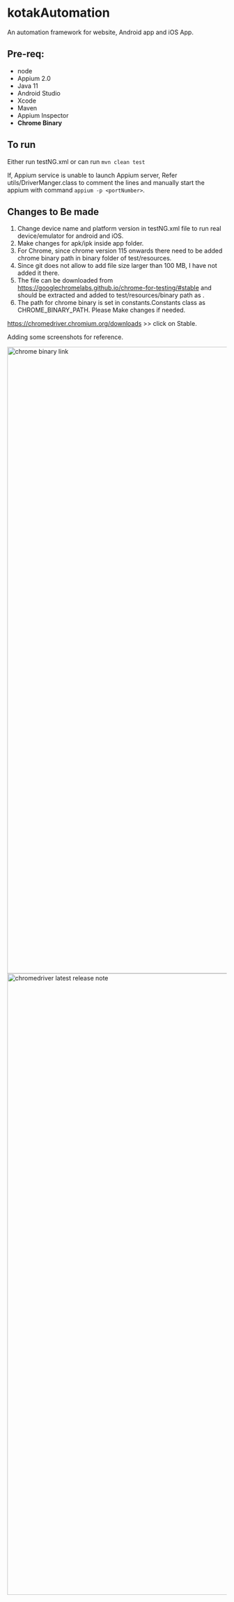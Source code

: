 # kotakAutomation
An automation framework for website, Android app and iOS App.

## Pre-req:
* node
* Appium 2.0
* Java 11
* Android Studio
* Xcode
* Maven
* Appium Inspector
* **Chrome Binary**

## To run

Either run testNG.xml or can run `mvn clean test`

If, Appium service is unable to launch Appium server, 
Refer utils/DriverManger.class to comment the lines and manually start the appium with command 
`appium -p <portNumber>`.

## Changes to Be made

1. Change device name and platform version in testNG.xml file to run real device/emulator for android and iOS.
2. Make changes for apk/ipk inside app folder.
3. For Chrome, since chrome version 115 onwards there need to be added chrome binary path in binary folder of test/resources.
4. Since git does not allow to add file size larger than 100 MB, I have not added it there.
5. The file can be downloaded from https://googlechromelabs.github.io/chrome-for-testing/#stable  and should be extracted and added to test/resources/binary path as <chrome-mac-x64>.
6. The path for chrome binary is set in constants.Constants class as CHROME_BINARY_PATH. Please Make changes if needed.

https://chromedriver.chromium.org/downloads  >> click on Stable.

Adding some screenshots for reference.


<img width="1437" alt="chrome binary link" src="https://github.com/biz00ka/kotakAutomation/assets/35526173/7f900d21-31fd-49a6-9d3b-30265d5bb728">


<img width="1425" alt="chromedriver latest release note" src="https://github.com/biz00ka/kotakAutomation/assets/35526173/40347100-6d32-4004-b497-8ce19b6df42a">
